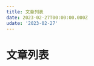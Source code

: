 ```yaml
---
title: 文章列表
date: 2023-02-27T00:00:00.000Z
udate: '2023-02-27'
---
```

# 文章列表

<PostList :list="postslist" />

<script setup>
import postslist from '/data/posts.json';

</script>

